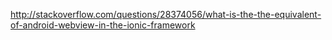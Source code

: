http://stackoverflow.com/questions/28374056/what-is-the-the-equivalent-of-android-webview-in-the-ionic-framework